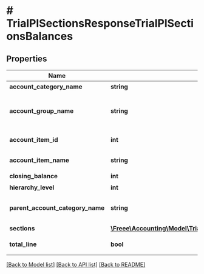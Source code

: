 # # TrialPlSectionsResponseTrialPlSectionsBalances

## Properties

Name | Type | Description | Notes
------------ | ------------- | ------------- | -------------
**account_category_name** | **string** | 勘定科目カテゴリー名 | [optional] 
**account_group_name** | **string** | 決算書表示名(account_item_display_type:group指定時に決算書表示名の時のみ含まれる) | [optional] 
**account_item_id** | **int** | 勘定科目ID(勘定科目の時のみ含まれる) | [optional] 
**account_item_name** | **string** | 勘定科目名(勘定科目の時のみ含まれる) | [optional] 
**closing_balance** | **int** | 期末残高 | [optional] 
**hierarchy_level** | **int** | 階層レベル | [optional] 
**parent_account_category_name** | **string** | 上位勘定科目カテゴリー名(勘定科目カテゴリーの時のみ、上層が存在する場合含まれる) | [optional] 
**sections** | [**\Freee\Accounting\Model\TrialPlSectionsResponseTrialPlSectionsSections[]**](TrialPlSectionsResponseTrialPlSectionsSections.md) | 部門 | [optional] 
**total_line** | **bool** | 合計行(勘定科目カテゴリーの時のみ含まれる) | [optional] 

[[Back to Model list]](../../README.md#documentation-for-models) [[Back to API list]](../../README.md#documentation-for-api-endpoints) [[Back to README]](../../README.md)



